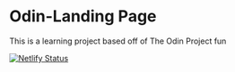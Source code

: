 # Odin-Landing Page

This is a learning project based off of The Odin Project fun

[![Netlify Status](https://api.netlify.com/api/v1/badges/d59a0a34-152c-4d54-b135-af2ba49a21a3/deploy-status)](https://vex-neh-odin-landingpage.netlify.app/)
